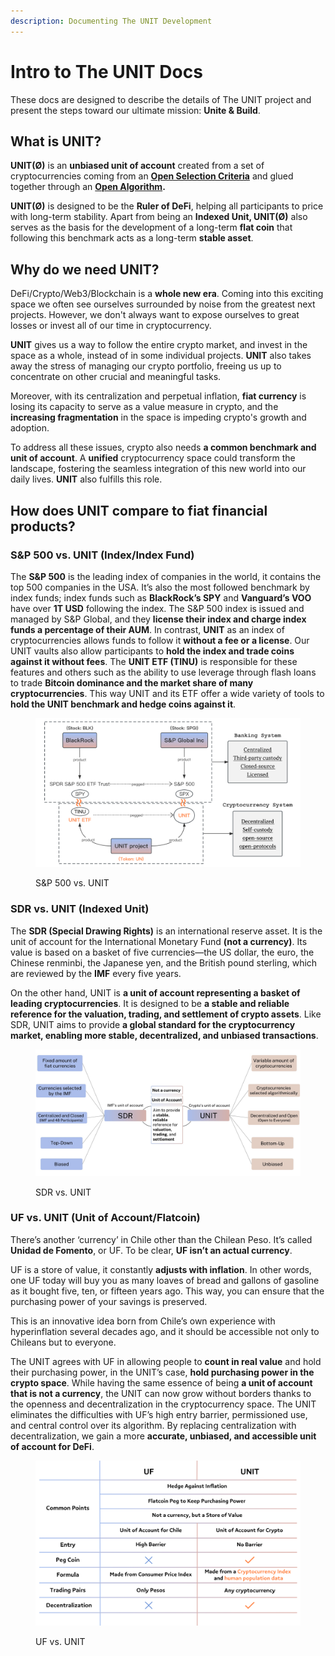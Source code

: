 ```yaml
---
description: Documenting The UNIT Development
---
```


# Intro to The UNIT Docs

These docs are designed to describe the details of The UNIT project and present the steps toward our ultimate mission: **Unite & Build**.&#x20;

## What is UNIT?

**UNIT(Ø)** is an **unbiased unit of account** created from a set of cryptocurrencies coming from an [**Open Selection Criteria**](the-unit/algorithm.md#units-selection-criteria) and glued together through an [**Open Algorithm**](the-unit/algorithm.md)**.**

**UNIT(Ø)** is designed to be the **Ruler of DeFi**, helping all participants to price with long-term stability. Apart from being an **Indexed Unit, UNIT(Ø)** also serves as the basis for the development of a long-term **flat coin** that following this benchmark acts as a long-term **stable asset**.

## Why do we need UNIT?

DeFi/Crypto/Web3/Blockchain is a **whole new era**. Coming into this exciting space we often see ourselves surrounded by noise from the greatest next projects. However, we don't always want to expose ourselves to great losses or invest all of our time in cryptocurrency.&#x20;

**UNIT** gives us a way to follow the entire crypto market, and invest in the space as a whole, instead of in some individual projects. **UNIT** also takes away the stress of managing our crypto portfolio, freeing us up to concentrate on other crucial and meaningful tasks.

Moreover, with its centralization and perpetual inflation, **fiat currency** is losing its capacity to serve as a value measure in crypto, and the **increasing fragmentation** in the space is impeding crypto's growth and adoption.&#x20;

To address all these issues, crypto also needs **a common benchmark and unit of account**. A **unified** cryptocurrency space could transform the landscape, fostering the seamless integration of this new world into our daily lives. **UNIT** also fulfills this role.

## How does UNIT compare to fiat financial products?

### S\&P 500 vs. UNIT (Index/Index Fund)

The **S\&P 500** is the leading index of companies in the world, it contains the top 500 companies in the USA. It’s also the most followed benchmark by index funds; index funds such as **BlackRock’s SPY** and **Vanguard’s VOO** have over **1T USD** following the index. The S\&P 500 index is issued and managed by S\&P Global, and they **license their index and charge index funds a percentage of their AUM**. In contrast, **UNIT** as an index of cryptocurrencies allows funds to follow it **without a fee or a license**. Our UNIT vaults also allow participants to **hold the index and trade coins against it without fees**. The **UNIT ETF (TINU)** is responsible for these features and others such as the ability to use leverage through flash loans to trade **Bitcoin dominance and the market share of many cryptocurrencies**. This way UNIT and its ETF offer a wide variety of tools to **hold the UNIT benchmark and hedge coins against it**.

<figure><picture><source srcset=".gitbook/assets/S&#x26;P white version (3).png" media="(prefers-color-scheme: dark)"><img src=".gitbook/assets/Analogy S&#x26;P500.png" alt=""></picture><figcaption><p>S&#x26;P 500 vs. UNIT</p></figcaption></figure>

### SDR vs. UNIT (Indexed Unit)

The **SDR (Special Drawing Rights)** is an international reserve asset. It is the unit of account for the International Monetary Fund **(not a currency)**. Its value is based on a basket of five currencies—the US dollar, the euro, the Chinese renminbi, the Japanese yen, and the British pound sterling, which are reviewed by the **IMF** every five years.

On the other hand, UNIT is **a unit of account representing a basket of leading cryptocurrencies**. It is designed to be **a stable and reliable reference for the valuation, trading, and settlement of crypto assets**. Like SDR, UNIT aims to provide **a global standard for the cryptocurrency market, enabling more stable, decentralized, and unbiased transactions**.

<figure><picture><source srcset=".gitbook/assets/Analogy - SDR black (1).png" media="(prefers-color-scheme: dark)"><img src=".gitbook/assets/Analogy SDR.jpg" alt=""></picture><figcaption><p>SDR vs. UNIT</p></figcaption></figure>

### UF vs. UNIT (Unit of Account/Flatcoin)

There’s another ‘currency’ in Chile other than the Chilean Peso. It’s called **Unidad de Fomento**, or UF. To be clear, **UF isn’t an actual currency**.

UF is a store of value, it constantly **adjusts with inflation**. In other words, one UF today will buy you as many loaves of bread and gallons of gasoline as it bought five, ten, or fifteen years ago. This way, you can ensure that the purchasing power of your savings is preserved.

This is an innovative idea born from Chile’s own experience with hyperinflation several decades ago, and it should be accessible not only to Chileans but to everyone.

The UNIT agrees with UF in allowing people to **count in real value** and hold their purchasing power, in the UNIT’s case, **hold purchasing power in the crypto space**. While having the same essence of being **a unit of account that is not a currency**, the UNIT can now grow without borders thanks to the openness and decentralization in the cryptocurrency space. The UNIT eliminates the difficulties with UF’s high entry barrier, permissioned use, and central control over its algorithm. By replacing centralization with decentralization, we gain a more **accurate, unbiased, and accessible unit of account for DeFi**.

<figure><picture><source srcset=".gitbook/assets/TINU-UF black.png" media="(prefers-color-scheme: dark)"><img src=".gitbook/assets/TINU-UF white.png" alt=""></picture><figcaption><p>UF vs. UNIT</p></figcaption></figure>
